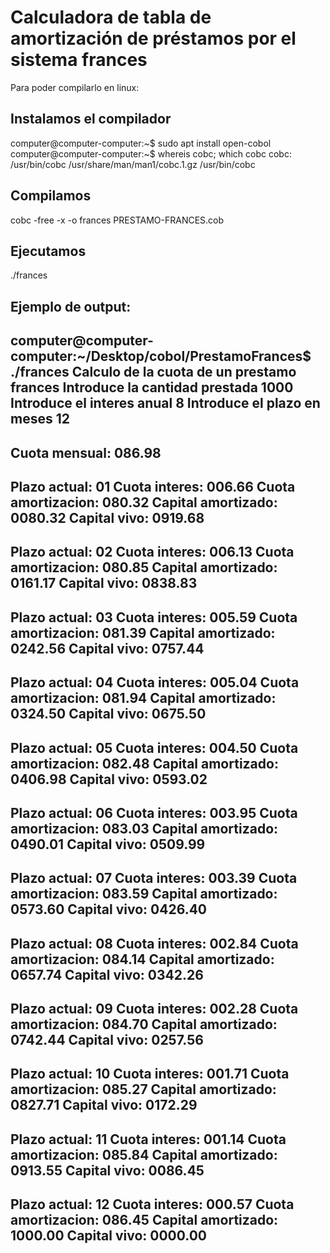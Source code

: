 # Calculadora de tabla de amortización de préstamos por el sistema frances

Para poder compilarlo en linux:

## Instalamos el compilador
computer@computer-computer:~$ sudo apt install open-cobol
computer@computer-computer:~$ whereis cobc; which cobc
cobc: /usr/bin/cobc /usr/share/man/man1/cobc.1.gz
/usr/bin/cobc

## Compilamos
cobc -free -x -o frances PRESTAMO-FRANCES.cob

## Ejecutamos
./frances

## Ejemplo de output:

computer@computer-computer:~/Desktop/cobol/PrestamoFrances$ ./frances
Calculo de la cuota de un prestamo frances
Introduce la cantidad prestada
1000
Introduce el interes anual
8
Introduce el plazo en meses
12
------------------------
Cuota mensual: 086.98
------------------------
Plazo actual: 01
Cuota interes: 006.66
Cuota amortizacion: 080.32
Capital amortizado: 0080.32
Capital vivo: 0919.68
------------------------
Plazo actual: 02
Cuota interes: 006.13
Cuota amortizacion: 080.85
Capital amortizado: 0161.17
Capital vivo: 0838.83
------------------------
Plazo actual: 03
Cuota interes: 005.59
Cuota amortizacion: 081.39
Capital amortizado: 0242.56
Capital vivo: 0757.44
------------------------
Plazo actual: 04
Cuota interes: 005.04
Cuota amortizacion: 081.94
Capital amortizado: 0324.50
Capital vivo: 0675.50
------------------------
Plazo actual: 05
Cuota interes: 004.50
Cuota amortizacion: 082.48
Capital amortizado: 0406.98
Capital vivo: 0593.02
------------------------
Plazo actual: 06
Cuota interes: 003.95
Cuota amortizacion: 083.03
Capital amortizado: 0490.01
Capital vivo: 0509.99
------------------------
Plazo actual: 07
Cuota interes: 003.39
Cuota amortizacion: 083.59
Capital amortizado: 0573.60
Capital vivo: 0426.40
------------------------
Plazo actual: 08
Cuota interes: 002.84
Cuota amortizacion: 084.14
Capital amortizado: 0657.74
Capital vivo: 0342.26
------------------------
Plazo actual: 09
Cuota interes: 002.28
Cuota amortizacion: 084.70
Capital amortizado: 0742.44
Capital vivo: 0257.56
------------------------
Plazo actual: 10
Cuota interes: 001.71
Cuota amortizacion: 085.27
Capital amortizado: 0827.71
Capital vivo: 0172.29
------------------------
Plazo actual: 11
Cuota interes: 001.14
Cuota amortizacion: 085.84
Capital amortizado: 0913.55
Capital vivo: 0086.45
------------------------
Plazo actual: 12
Cuota interes: 000.57
Cuota amortizacion: 086.45
Capital amortizado: 1000.00
Capital vivo: 0000.00
------------------------
